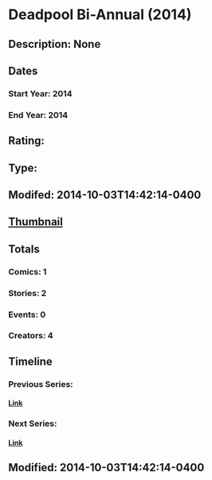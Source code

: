 # Deadpool Bi-Annual (2014)
## Description: None
## Dates
### Start Year: 2014
### End Year: 2014
## Rating: 
## Type: 
## Modifed: 2014-10-03T14:42:14-0400
## [Thumbnail](http://i.annihil.us/u/prod/marvel/i/mg/f/f0/542eed7bee9e4.jpg)
## Totals
### Comics: 1
### Stories: 2
### Events: 0
### Creators: 4
## Timeline
### Previous Series: 
#### [Link]()
### Next Series: 
#### [Link]()
## Modified: 2014-10-03T14:42:14-0400